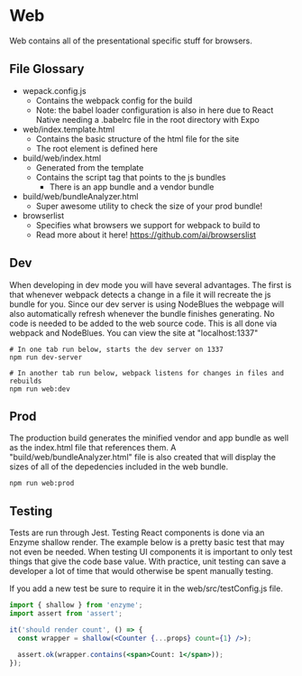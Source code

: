 # Web
Web contains all of the presentational specific stuff for browsers.



## File Glossary
* wepack.config.js
  * Contains the webpack config for the build
  * Note: the babel loader configuration is also in here due to React Native needing a .babelrc file in the root directory with Expo
* web/index.template.html
  * Contains the basic structure of the html file for the site
  * The root element is defined here
* build/web/index.html
  * Generated from the template
  * Contains the script tag that points to the js bundles
    * There is an app bundle and a vendor bundle
* build/web/bundleAnalyzer.html
  * Super awesome utility to check the size of your prod bundle!
* browserlist
  * Specifies what browsers we support for webpack to build to
  * Read more about it here! https://github.com/ai/browserslist



## Dev
When developing in dev mode you will have several advantages. The first is that whenever webpack detects a change in a file it will recreate the js bundle for you. Since our dev server is using NodeBlues the webpage will also automatically refresh whenever the bundle finishes generating. No code is needed to be added to the web source code. This is all done via webpack and NodeBlues. You can view the site at "localhost:1337"

```
# In one tab run below, starts the dev server on 1337
npm run dev-server

# In another tab run below, webpack listens for changes in files and rebuilds
npm run web:dev
```



## Prod
The production build generates the minified vendor and app bundle as well as the index.html file that references them. A "build/web/bundleAnalyzer.html" file is also created that will display the sizes of all of the depedencies included in the web bundle.
```
npm run web:prod
```


## Testing
Tests are run through Jest. Testing React components is done via an Enzyme shallow render. The example below is a pretty basic test that may not even be needed. When testing UI components it is important to only test things that give the code base value. With practice, unit testing can save a developer a lot of time that would otherwise be spent manually testing.

If you add a new test be sure to require it in the web/src/testConfig.js file.

```jsx
import { shallow } from 'enzyme';
import assert from 'assert';

it('should render count', () => {
  const wrapper = shallow(<Counter {...props} count={1} />);

  assert.ok(wrapper.contains(<span>Count: 1</span>));
});
```
